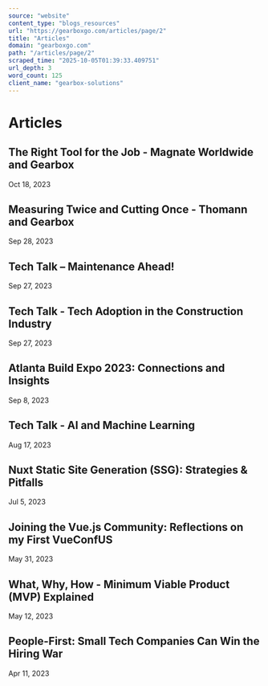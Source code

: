 ```yaml
---
source: "website"
content_type: "blogs_resources"
url: "https://gearboxgo.com/articles/page/2"
title: "Articles"
domain: "gearboxgo.com"
path: "/articles/page/2"
scraped_time: "2025-10-05T01:39:33.409751"
url_depth: 3
word_count: 125
client_name: "gearbox-solutions"
---
```


# Articles

## The Right Tool for the Job - Magnate Worldwide and Gearbox

Oct 18, 2023

## Measuring Twice and Cutting Once - Thomann and Gearbox

Sep 28, 2023

## Tech Talk – Maintenance Ahead!

Sep 27, 2023

## Tech Talk - Tech Adoption in the Construction Industry

Sep 27, 2023

## Atlanta Build Expo 2023: Connections and Insights

Sep 8, 2023

## Tech Talk - AI and Machine Learning

Aug 17, 2023

## Nuxt Static Site Generation (SSG): Strategies & Pitfalls

Jul 5, 2023

## Joining the Vue.js Community: Reflections on my First VueConfUS

May 31, 2023

## What, Why, How - Minimum Viable Product (MVP) Explained

May 12, 2023

## People-First: Small Tech Companies Can Win the Hiring War

Apr 11, 2023